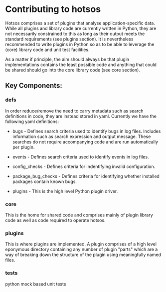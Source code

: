 # Contributing to hotsos

Hotsos comprises a set of plugins that analyse application-specific data. While
all plugins and library code are currently written in Python, they are not
necessarily constrained to this as long as their output meets the standard
requirements (see plugins section). It is nevertheless recommended to write
plugins in Python so as to be able to leverage the (core) library code and unit
test facilities.

As a matter if principle, the aim should always be that plugin implementations
contains the least possible code and anything that could be shared should go
into the core library code (see core section).

## Key Components:

### defs

In order reduce/remove the need to carry metadata such as search definitions in
code, they are instead stored in yaml. Currently we have the following yaml
definitions:

* bugs - Defines search criteria used to identify bugs in log files. Includes
         information such as search expression and output message. These
         searches do not require accompanying code and are run automatically
         per plugin.

* events - Defines search criteria used to identify events in log files.

* config_checks - Defines criteria for indentifying invalid configuration.
 
* package\_bug\_checks - Defines criteria for identifying whether installed
                         packages contain known bugs.

* plugins - This is the high level Python plugin driver.


### core

This is the home for shared code and comprises mainly of plugin library code as
well as code required to operate hotsos.

### plugins

This is where plugins are implemented. A plugin comprises of a high level
eponymous directory containing any number of plugin "parts" which are a way of
breaking down the structure of the plugin using meaningfully named files.


### tests

python mock based unit tests
